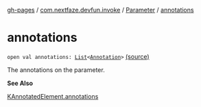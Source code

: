 [gh-pages](../../index.md) / [com.nextfaze.devfun.invoke](../index.md) / [Parameter](index.md) / [annotations](./annotations.md)

# annotations

`open val annotations: `[`List`](https://kotlinlang.org/api/latest/jvm/stdlib/kotlin.collections/-list/index.html)`<`[`Annotation`](https://kotlinlang.org/api/latest/jvm/stdlib/kotlin/-annotation/index.html)`>` [(source)](https://github.com/NextFaze/dev-fun/tree/master/devfun/src/main/java/com/nextfaze/devfun/invoke/View.kt#L52)

The annotations on the parameter.

**See Also**

[KAnnotatedElement.annotations](https://kotlinlang.org/api/latest/jvm/stdlib/kotlin.reflect/-k-annotated-element/annotations.html)

